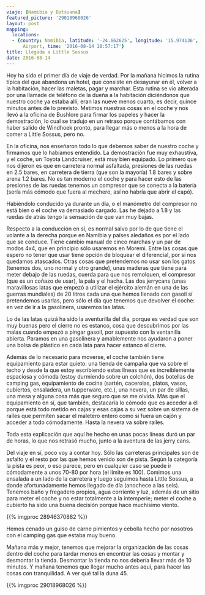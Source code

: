 ```yaml
---
viaje: [Namibia y Botsuana]
featured_picture: '29018968026'
layout: post
mapping:
  locations:
  - {country: Namibia, latitude: '-24.662625', longitude: '15.974136', place: Sesriem
      Airport, time: '2016-08-14 18:57:17'}
title: Llegada a Little Sossus
date: 2016-08-14
---
```


Hoy ha sido el primer día de viaje de verdad. Por la mañana hicimos la rutina típica del que abandona un hotel, que consiste en desayunar en él, volver a la habitación, hacer las maletas, pagar y marchar. Esta rutina se vio alterada por una llamade de teléfono de la dueña a la habitación diciéndonos que nuestro coche ya estaba allí; eran las nueve menos cuarto, es decir, quince minutos antes de lo previsto. Metimos nuestras cosas en el coche y nos llevó a la oficina de Bushlore para firmar los papeles y hacer la demostración, lo cual se tradujo en un retraso porque contábamos con haber salido de Windhoek pronto, para llegar más o menos a la hora de comer a Little Sossus, pero no.

En la oficina, nos enseñaron todo lo que debemos saber de nuestro coche y firmamos que lo habíamos entendido. La demostración fue muy exhaustiva, y el coche, un Toyota Landcruiser, está muy bien equipado. Lo primero que nos dijeron es que en carretera normal asfaltada, presiones de las ruedas en 2.5 bares, en carretera de tierra (que son la mayoría) 1.8 bares y sobre arena 1.2 bares. No es tan moderno el coche y para hacer esto de las presiones de las ruedas tenemos un compresor que se conecta a la batería (sería más cómodo que fuera al mechero, así no habría que abrir el capó).

Habiéndolo conducido ya durante un día, o el manómetro del compresor no está bien o el coche va demasiado cargado. Las he dejado a 1.8 y las ruedas de atrás tengo la sensación de que van muy bajas.

Respecto a la conducción en sí, es normal salvo por lo de que tiene el volante a la derecha porque en Namibia y países aledaños es por el lado que se conduce. Tiene cambio manual de cinco marchas y un par de modos 4x4, que en principio sólo usaremos en Moremi. Entre las cosas que espero no tener que usar tiene opción de bloquear el diferencial, por si nos quedamos atascados. Otras cosas que pretendemos no usar son los gatos (tenemos dos, uno normal y otro grande), unas maderas que tiene para meter debajo de las ruedas, cuerda para que nos remolquen, el compresor (que es un coñazo de usar), la pala y el hacha. Las dos jerrycans (unas maravillosas latas que empezó a utilizar el ejército alemán en una de las guerras mundiales) de 20 litros cada una que hemos llenado con gasoil sí pretendemos usarlas, pero sólo el día que tenemos que devolver el coche: en vez de ir a la gasolinera, usaremos las latas.

Lo de las latas quizá ha sido la aventurilla del día, porque es verdad que son muy buenas pero el cierre no es estanco, cosa que descubrimos por las malas cuando empezó a pingar gasoil, por supuesto con la ventanilla abierta. Paramos en una gasolinera y amablemente nos ayudaron a poner una bolsa de plástico en cada lata para hacer estanco el cierre.

Además de lo necesario para moverse, el coche también tiene equipamiento para estar quieto: una tienda de campaña que va sobre el techo y desde la que estoy escribiendo estas líneas que es increíblemente espaciosa y cómoda (estoy durmiendo sobre un colchón), dos botellas de camping gas, equipamiento de cocina (sartén, cacerolas, platos, vasos, cubiertos, ensaladera, un tupperware, etc.), una nevera, un par de sillas, una mesa y alguna cosa más que seguro que se me olvida. Más que el equipamiento en sí, que también, destacaría lo cómodo que es acceder a él porque está todo metido en cajas y esas cajas a su vez sobre un sistema de raíles que permiten sacar el maletero entero como si fuera un cajón y acceder a todo cómodamente. Hasta la nevera va sobre raíles.

Toda esta explicación que aquí he hecho en unas pocas líneas duró un par de horas, lo que nos retrasó mucho, junto a la aventura de las jerry cans.

Del viaje en sí, poco voy a contar hoy. Sólo las carreteras principales son de asfalto y el resto por las que hemos venido son de pista. Según la categoría la pista es peor, o eso parece, pero en cualquier caso se puede ir cómodamente a unos 70-80 por hora (el límite es 100). Comimos una ensalada a un lado de la carretera y luego seguimos hasta Little Sossus, a donde afortunadamente hemos llegado de día (anochece a las seis). Tenemos baño y fregadero propios, agua corriente y luz, además de un sitio para meter el coche y no estar totalmente a la intemperie; meter el coche a cubierto ha sido una buena decisión porque hace muchísimo viento.

{{% imgproc 28946370882 %}}

Hemos cenado un guiso de carne pimientos y cebolla hecho por nosotros con el camping gas que estaba muy bueno.

Mañana más y mejor, tenemos que mejorar la organización de las cosas dentro del coche para tardar menos en encontrar las cosas y montar y desmontar la tienda. Desmontar la tienda no nos debería llevar más de 10 minutos. Y mañana tenemos que llegar mucho antes aquí, para hacer las cosas con tranquilidad. A ver qué tal la duna 45.

{{% imgproc 29018968026 %}}
